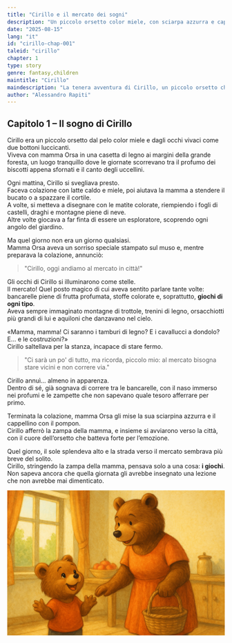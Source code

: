 ```yaml
---
title: "Cirillo e il mercato dei sogni"
description: "Un piccolo orsetto color miele, con sciarpa azzurra e cappellino, sogna di andare al mercato con la mamma, immaginando bancarelle piene di giochi e avventure."
date: "2025-08-15"
lang: "it"
id: "cirillo-chap-001"
taleid: "cirillo"
chapter: 1
type: story
genre: fantasy,children
maintitle: "Cirillo"
maindescription: "La tenera avventura di Cirillo, un piccolo orsetto che, al mercato, si perde tra la folla e impara l’importanza di restare vicino alla mamma."
author: "Alessandro Rapiti"
---
```


## Capitolo 1 – Il sogno di Cirillo

Cirillo era un piccolo orsetto dal pelo color miele e dagli occhi vivaci come due bottoni luccicanti.  
Viveva con mamma Orsa in una casetta di legno ai margini della grande foresta, un luogo tranquillo dove le giornate scorrevano tra il profumo dei biscotti appena sfornati e il canto degli uccellini.

Ogni mattina, Cirillo si svegliava presto.  
Faceva colazione con latte caldo e miele, poi aiutava la mamma a stendere il bucato o a spazzare il cortile.  
A volte, si metteva a disegnare con le matite colorate, riempiendo i fogli di castelli, draghi e montagne piene di neve.  
Altre volte giocava a far finta di essere un esploratore, scoprendo ogni angolo del giardino.

Ma quel giorno non era un giorno qualsiasi.  
Mamma Orsa aveva un sorriso speciale stampato sul muso e, mentre preparava la colazione, annunciò:

> "Cirillo, oggi andiamo al mercato in città!"

Gli occhi di Cirillo si illuminarono come stelle.  
Il mercato! Quel posto magico di cui aveva sentito parlare tante volte: bancarelle piene di frutta profumata, stoffe colorate e, soprattutto, **giochi di ogni tipo**.  
Aveva sempre immaginato montagne di trottole, trenini di legno, orsacchiotti più grandi di lui e aquiloni che danzavano nel cielo.

«Mamma, mamma! Ci saranno i tamburi di legno? E i cavallucci a dondolo? E… e le costruzioni?»  
Cirillo saltellava per la stanza, incapace di stare fermo.

> "Ci sarà un po' di tutto, ma ricorda, piccolo mio: al mercato bisogna stare vicini e non correre via."

Cirillo annuì… almeno in apparenza.  
Dentro di sé, già sognava di correre tra le bancarelle, con il naso immerso nei profumi e le zampette che non sapevano quale tesoro afferrare per primo.

Terminata la colazione, mamma Orsa gli mise la sua sciarpina azzurra e il cappellino con il pompon.  
Cirillo afferrò la zampa della mamma, e insieme si avviarono verso la città, con il cuore dell’orsetto che batteva forte per l’emozione.

Quel giorno, il sole splendeva alto e la strada verso il mercato sembrava più breve del solito.  
Cirillo, stringendo la zampa della mamma, pensava solo a una cosa: **i giochi**.  
Non sapeva ancora che quella giornata gli avrebbe insegnato una lezione che non avrebbe mai dimenticato.


![Cirillo](../../../assets/cirillo/cirillo_chap_001.png)